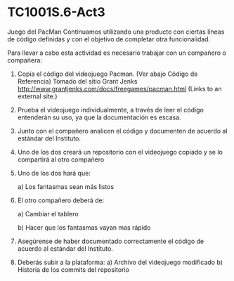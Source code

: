 # TC1001S.6-Act3
Juego del PacMan
Continuamos utilizando una producto con ciertas líneas de código definidas y con el objetivo de completar otra funcionalidad.

Para llevar a cabo esta actividad es necesario trabajar con un compañero o compañera:

1. Copia el código del videojuego Pacman. (Ver  abajo  Código  de  Referencia)  Tomado  del  sitio  Grant  Jenks
http://www.grantjenks.com/docs/freegames/pacman.html (Links to an external site.)
2. Prueba el videojuego individualmente, a través de leer el código entenderán su uso, ya que la documentación es escasa.
3. Junto con el compañero analicen el código y documenten de acuerdo al estándar del Instituto.
4. Uno de los dos creará un repositorio con el videojuego copiado y se lo compartirá al otro compañero
5. Uno de los dos hará que:

     a) Los fantasmas sean más listos
  
6. El otro compañero deberá de:

   a) Cambiar el tablero
   
   b) Hacer que los fantasmas vayan mas rápido
  
7. Asegúrense de haber documentado correctamente el código de acuerdo al estándar del Instituto.
8. Deberás subir a la plataforma:
  a) Archivo del videojuego modificado
  b) Historia de los commits del repositorio
